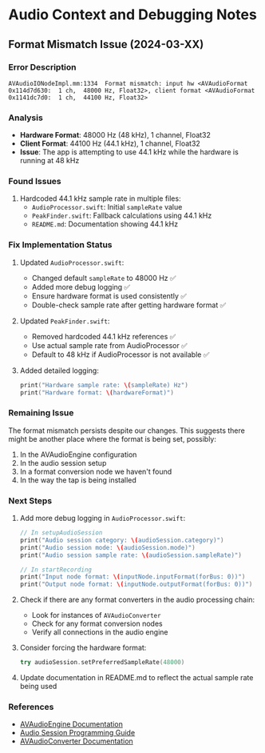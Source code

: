 # Audio Context and Debugging Notes

## Format Mismatch Issue (2024-03-XX)

### Error Description
```
AVAudioIONodeImpl.mm:1334  Format mismatch: input hw <AVAudioFormat 0x114d7d630:  1 ch,  48000 Hz, Float32>, client format <AVAudioFormat 0x1141dc7d0:  1 ch,  44100 Hz, Float32>
```

### Analysis
- **Hardware Format**: 48000 Hz (48 kHz), 1 channel, Float32
- **Client Format**: 44100 Hz (44.1 kHz), 1 channel, Float32
- **Issue**: The app is attempting to use 44.1 kHz while the hardware is running at 48 kHz

### Found Issues
1. Hardcoded 44.1 kHz sample rate in multiple files:
   - `AudioProcessor.swift`: Initial `sampleRate` value
   - `PeakFinder.swift`: Fallback calculations using 44.1 kHz
   - `README.md`: Documentation showing 44.1 kHz

### Fix Implementation Status
1. Updated `AudioProcessor.swift`:
   - Changed default `sampleRate` to 48000 Hz ✅
   - Added more debug logging ✅
   - Ensure hardware format is used consistently ✅
   - Double-check sample rate after getting hardware format ✅

2. Updated `PeakFinder.swift`:
   - Removed hardcoded 44.1 kHz references ✅
   - Use actual sample rate from AudioProcessor ✅
   - Default to 48 kHz if AudioProcessor is not available ✅

3. Added detailed logging:
   ```swift
   print("Hardware sample rate: \(sampleRate) Hz")
   print("Hardware format: \(hardwareFormat)")
   ```

### Remaining Issue
The format mismatch persists despite our changes. This suggests there might be another place where the format is being set, possibly:

1. In the AVAudioEngine configuration
2. In the audio session setup
3. In a format conversion node we haven't found
4. In the way the tap is being installed

### Next Steps
1. Add more debug logging in `AudioProcessor.swift`:
   ```swift
   // In setupAudioSession
   print("Audio session category: \(audioSession.category)")
   print("Audio session mode: \(audioSession.mode)")
   print("Audio session sample rate: \(audioSession.sampleRate)")
   
   // In startRecording
   print("Input node format: \(inputNode.inputFormat(forBus: 0))")
   print("Output node format: \(inputNode.outputFormat(forBus: 0))")
   ```

2. Check if there are any format converters in the audio processing chain:
   - Look for instances of `AVAudioConverter`
   - Check for any format conversion nodes
   - Verify all connections in the audio engine

3. Consider forcing the hardware format:
   ```swift
   try audioSession.setPreferredSampleRate(48000)
   ```

4. Update documentation in README.md to reflect the actual sample rate being used

### References
- [AVAudioEngine Documentation](https://developer.apple.com/documentation/avfaudio/avaudioengine)
- [Audio Session Programming Guide](https://developer.apple.com/library/archive/documentation/Audio/Conceptual/AudioSessionProgrammingGuide/Introduction/Introduction.html)
- [AVAudioConverter Documentation](https://developer.apple.com/documentation/avfaudio/avaudioconverter) 